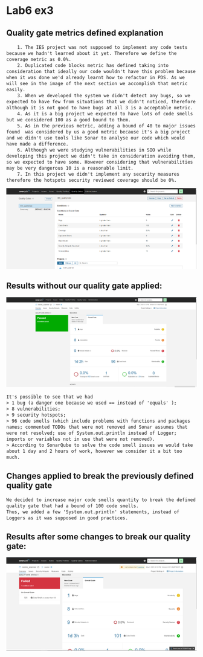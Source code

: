 # Lab6 ex3

## Quality gate metrics defined explanation
    
        1. The IES project was not supposed to implement any code tests because we hadn't learned about it yet. Therefore we define the coverage metric as 0.0%.
        2. Duplicated code blocks metric has defined taking into consideration that ideally our code wouldn't have this problem because when it was done we'd already learnt how to refactor in PDS. As we will see in the image of the next section we accomplish that metric easily.
        3. When we developed the system we didn't detect any bugs, so we expected to have few from situations that we didn't noticed, therefore although it is not good to have bugs at all 3 is a acceptable metric.
        4. As it is a big project we expected to have lots of code smells but we considered 100 as a good bound to them.
        5. As in the previous metric, adding a bound of 40 to major issues found  was considered by us a good metric because it's a big project and we didn't use tools like Sonar to analyse our code which would have made a difference.
        6. Although we were studying vulnerabilities in SIO while developing this project we didn't take in consideration avoiding them, so we expected to have some. However considering that vulnerabilities may be very dangerous 10 is a reasonable limit.
        7. In this project we didn't implement any security measures therefore the hotspots security reviewed coverage should be 0%.

<p></p>

![SonarQube_QualityGate](./NewQualityGate.png)

## Results without our quality gate applied:

![SonarQube_results](./firstRun.png)


    It's possible to see that we had 
    > 1 bug (a danger one because we used == instead of 'equals' ); 
    > 8 vulnerabilities;
    > 9 security hotspots;
    > 96 code smells (which include problems with functions and packages names; commented TODOs that were not removed and Sonar assumes that were not resolved; use of System.out.println instead of Logger; imports or variables not in use that were not removed). 
    > According to SonarQube to solve the code smell issues we would take about 1 day and 2 hours of work, however we consider it a bit too much.


## Changes applied to break the previously defined quality gate

    We decided to increase major code smells quantity to break the defined quality gate that had a bound of 100 code smells. 
    Thus, we added a few 'System.out.println' statements, instead of Loggers as it was supposed in good practices.


## Results after some changes to break our quality gate:

![SonarQube_results2](./break_QualityGate.png)
